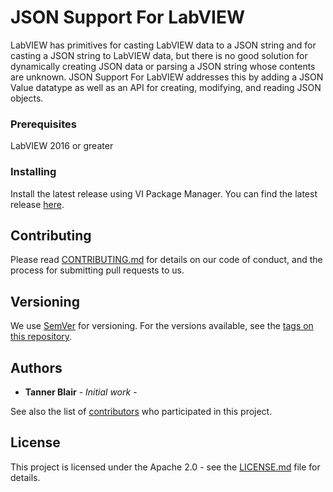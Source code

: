 # JSON Support For LabVIEW

LabVIEW has primitives for casting LabVIEW data to a JSON string and for casting a JSON string to LabVIEW data, but there is no good solution for dynamically creating JSON data or parsing a JSON string whose contents are unknown. JSON Support For LabVIEW addresses this by adding a JSON Value datatype as well as an API for creating, modifying, and reading JSON objects.

### Prerequisites

LabVIEW 2016 or greater

### Installing

Install the latest release using VI Package Manager. You can find the latest release [here](https://github.com/NISystemsEngineering/JSON-Support-for-LabVIEW/releases/latest).

## Contributing

Please read [CONTRIBUTING.md](CONTRIBUTING.md) for details on our code of conduct, and the process for submitting pull requests to us.

## Versioning

We use [SemVer](http://semver.org/) for versioning. For the versions available, see the [tags on this repository](https://github.com/NISystemsEngineering/JSON-Support-for-LabVIEW/tags). 

## Authors

* **Tanner Blair** - *Initial work* - [](https://github.com/tannerblair)

See also the list of [contributors](https://github.com/NISystemsEngineering/JSON-Support-for-LabVIEW/contributors) who participated in this project.

## License

This project is licensed under the Apache 2.0 - see the [LICENSE.md](license.txt) file for details.